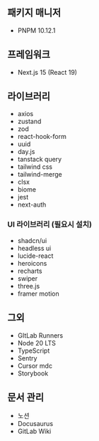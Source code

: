 ## 패키지 매니저
* PNPM 10.12.1

## 프레임워크
* Next.js 15 (React 19)

## 라이브러리
* axios
* zustand
* zod
* react-hook-form
* uuid
* day.js
* tanstack query
* tailwind css
* tailwind-merge
* clsx
* biome
* jest
* next-auth
### UI 라이브러리 (필요시 설치)
* shadcn/ui
* headless ui
* lucide-react
* heroicons
* recharts
* swiper
* three.js
* framer motion

## 그외
* GItLab Runners
* Node 20 LTS
* TypeScript
* Sentry
* Cursor mdc
* Storybook

## 문서 관리
* 노션
* Docusaurus
* GitLab Wiki